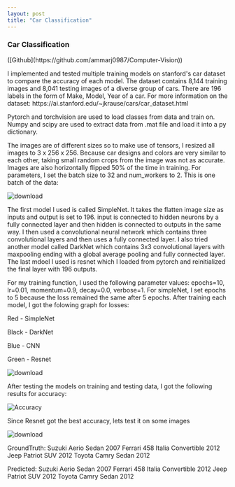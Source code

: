 ```yaml
---
layout: post
title: "Car Classification"
---
```


<h3>Car Classification</h3> ([Github](https://github.com/ammarj0987/Computer-Vision))

<p>I implemented and tested multiple training models on stanford's car dataset to compare the accuracy of each model. The dataset contains 8,144 training images and 8,041 testing images of a diverse group of cars. There are 196 labels in the form of Make, Model, Year of a car. For more information on the dataset: https://ai.stanford.edu/~jkrause/cars/car_dataset.html</p>

<p>Pytorch and torchvision are used to load classes from data and train on. Numpy and scipy are used to extract data from .mat file and load it into a py dictionary.</p>

<p>The images are of different sizes so to make use of tensors, I resized all images to 3 x 256 x 256. Because car designs and colors are very similar to each other, taking small random crops from the image was not as accurate. Images are also horizontally flipped 50% of the time in training. For parameters, I set the batch size to 32 and num_workers to 2. This is one batch of the data:</p>

![download](https://user-images.githubusercontent.com/105107071/173168942-d41992f3-b15b-4ed6-8c95-55a939ab81c7.png)

<p>The first model I used is called SimpleNet. It takes the flatten image size as inputs and output is set to 196. input is connected to hidden neurons by a fully connected layer and then hidden is connected to outputs in the same way. I then used a convolutional neural network which contains three convolutional layers and then uses a fully connected layer. I also tried another model called DarkNet which contains 3x3 convolutional layers with maxpooling ending with a global average pooling and fully connected layer. The last mdoel I used is resnet which I loaded from pytorch and reinitialized the final layer with 196 outputs.</p>

<p>For my training function, I used the following parameter values: epochs=10, lr=0.01, momentum=0.9, decay=0.0, verbose=1. For simpleNet, I set epochs to 5 because the loss remained the same after 5 epochs. After training each model, I got the folowing graph for losses:</p>

<p>Red - SimpleNet</p>
<p>Black - DarkNet</p>
<p>Blue - CNN</p>
<p>Green - Resnet</p>

![download](https://user-images.githubusercontent.com/105107071/173172740-b8f130cd-05b0-445a-b731-6094b11f59c8.png)

<p>After testing the models on training and testing data, I got the following results for accuracy:</p>

![Accuracy](https://user-images.githubusercontent.com/105107071/173174067-61091b17-2244-432b-9448-4d13ce8c3075.png)

<p>Since Resnet got the best accuracy, lets test it on some images</p>

![download](https://user-images.githubusercontent.com/105107071/173174140-968a8f62-6d56-45a3-8142-281cf9c35dd3.png)

<p>GroundTruth: Suzuki Aerio Sedan 2007 Ferrari 458 Italia Convertible 2012 Jeep Patriot SUV 2012 Toyota Camry Sedan 2012</p>

<p>Predicted: Suzuki Aerio Sedan 2007 Ferrari 458 Italia Convertible 2012 Jeep Patriot SUV 2012 Toyota Camry Sedan 2012</p>